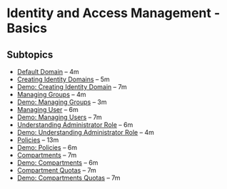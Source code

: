 # Identity and Access Management - Basics

## Subtopics

- [Default Domain](Default-Domain.md) – 4m  
- [Creating Identity Domains](Creating-Identity-Domains.md) – 5m  
- [Demo: Creating Identity Domain](Demo-Creating-Identity-Domain.md) – 7m  
- [Managing Groups](Managing-Groups.md) – 4m  
- [Demo: Managing Groups](Demo-Managing-Groups.md) – 3m  
- [Managing User](Managing-User.md) – 6m  
- [Demo: Managing Users](Demo-Managing-Users.md) – 7m  
- [Understanding Administrator Role](Understanding-Administrator-Role.md) – 6m  
- [Demo: Understanding Administrator Role](Demo-Understanding-Administrator-Role.md) – 4m  
- [Policies](Policies.md) – 13m  
- [Demo: Policies](Demo-Policies.md) – 6m  
- [Compartments](Compartments.md) – 7m  
- [Demo: Compartments](Demo-Compartments.md) – 6m  
- [Compartment Quotas](Compartment-Quotas.md) – 7m  
- [Demo: Compartments Quotas](Demo-Compartments-Quotas.md) – 7m  
